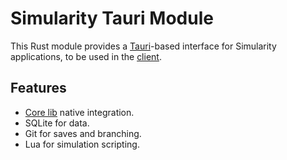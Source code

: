 # Simularity Tauri Module

This Rust module provides a [Tauri](https://tauri.app/)-based interface for Simularity applications, to be used in the [client](../client/README.md).

## Features

- [Core lib](../core/README.md) native integration.
- SQLite for data.
- Git for saves and branching.
- Lua for simulation scripting.
